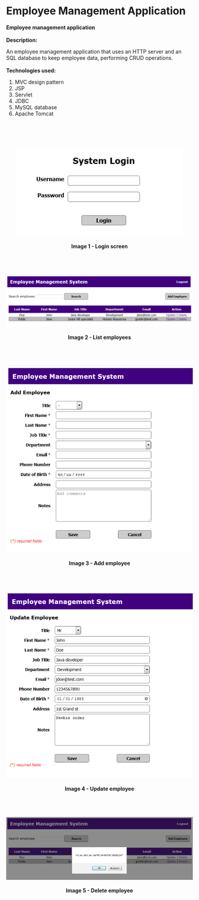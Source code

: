 # Employee Management Application
<b>Employee management application</b>
<br><br>
<b>Description:</b>

An employee management application that uses an HTTP server and an SQL database
to keep employee data, performing CRUD operations.
<br><br>
<b>Technologies used:</b>
<br>
<ol>
	<li>MVC design pattern</li>
	<li>JSP</li>
	<li>Servlet</li>
	<li>JDBC</li>
	<li>MySQL database</li>
	<li>Apache Tomcat</li>
</ol>

# 

<br><br>
<div align="center">
	<kbd><img src="./images/01.Login.png" width="450" /></kbd>
	<br><br>
	<b>Image 1 - Login screen</b>
</div>
<br><br>
<br><br>
<div align="center">
	<kbd><img src="./images/02.Employee_List.png" width="650" /></kbd>
	<br><br>
	<b>Image 2 - List employees</b>
</div>
<br><br>
<br><br>
<div align="center">
	<kbd><img src="./images/03.Add_Employee.png" width="550" /></kbd>
	<br><br>
	<b>Image 3 - Add employee</b>
</div>
<br><br>
<br><br>
<div align="center">
	<kbd><img src="./images/04.Update_Employee.png" width="550" /></kbd>
	<br><br>
	<b>Image 4 - Update employee</b>
</div>
<br><br>
<br><br>
<div align="center">
	<kbd><img src="./images/05.Delete_Employee.png" width="650" /></kbd>
	<br><br>
	<b>Image 5 - Delete employee</b>
</div>
<br><br>
<br><br>
